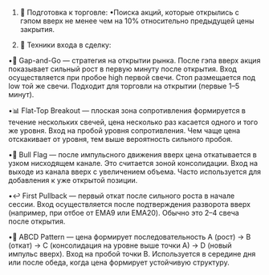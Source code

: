 1. 📌 Подготовка к торговле:
•Поиска акций, которые открылись с гэпом вверх не менее чем на 10% относительно предыдущей цены закрытия.

2. 🎯 Техники входа в сделку:

•🚀 Gap-and-Go — стратегия на открытии рынка. После гэпа вверх акция показывает сильный рост в первую минуту после открытия. Вход осуществляется при пробое high первой свечи. Стоп размещается под low той же свечи. Подходит для торговли на открытии (первые 1–5 минут).

•📊 Flat-Top Breakout — плоская зона сопротивления формируется в течение нескольких свечей, цена несколько раз касается одного и того же уровня. Вход на пробой уровня сопротивления. Чем чаще цена отскакивает от уровня, тем выше вероятность сильного пробоя.

•🚩 Bull Flag — после импульсного движения вверх цена откатывается в узком нисходящем канале. Это считается зоной консолидации. Вход на выходе из канала вверх с увеличением объема. Часто используется для добавления к уже открытой позиции.

•↩️ First Pullback — первый откат после сильного роста в начале сессии. Вход осуществляется после подтверждения разворота вверх (например, при отбое от EMA9 или EMA20). Обычно это 2–4 свеча после открытия.

•🔄 ABCD Pattern — цена формирует последовательность A (рост) → B (откат) → C (консолидация на уровне выше точки A) → D (новый импульс вверх). Вход на пробой точки B. Используется в середине дня или после обеда, когда цена формирует устойчивую структуру.